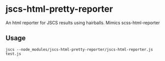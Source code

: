 # jscs-html-pretty-reporter

An html reporter for JSCS results using hairballs. Mimics scss-html-reporter

## Usage

`jscs --node_modules/jscs-html-pretty-reporter/jscs-html-reporter.js test.js`
